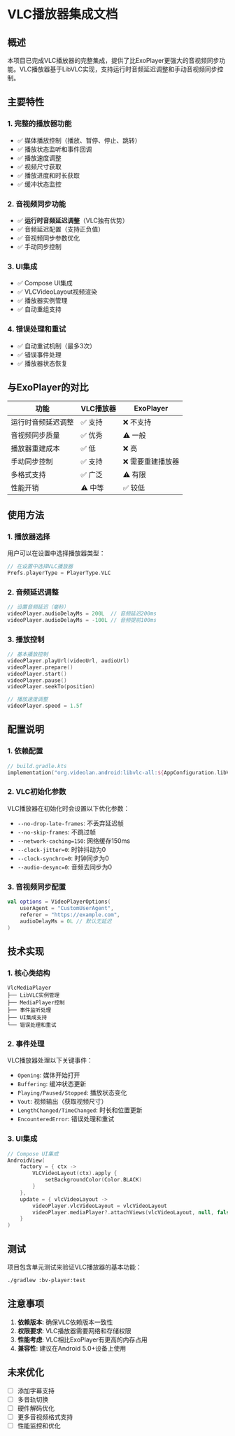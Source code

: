 # VLC播放器集成文档

## 概述

本项目已完成VLC播放器的完整集成，提供了比ExoPlayer更强大的音视频同步功能。VLC播放器基于LibVLC实现，支持运行时音频延迟调整和手动音视频同步控制。

## 主要特性

### 1. 完整的播放器功能
- ✅ 媒体播放控制（播放、暂停、停止、跳转）
- ✅ 播放状态监听和事件回调
- ✅ 播放速度调整
- ✅ 视频尺寸获取
- ✅ 播放进度和时长获取
- ✅ 缓冲状态监控

### 2. 音视频同步功能
- ✅ **运行时音频延迟调整**（VLC独有优势）
- ✅ 音频延迟配置（支持正负值）
- ✅ 音视频同步参数优化
- ✅ 手动同步控制

### 3. UI集成
- ✅ Compose UI集成
- ✅ VLCVideoLayout视频渲染
- ✅ 播放器实例管理
- ✅ 自动重组支持

### 4. 错误处理和重试
- ✅ 自动重试机制（最多3次）
- ✅ 错误事件处理
- ✅ 播放器状态恢复

## 与ExoPlayer的对比

| 功能 | VLC播放器 | ExoPlayer |
|------|-----------|-----------|
| 运行时音频延迟调整 | ✅ 支持 | ❌ 不支持 |
| 音视频同步质量 | ✅ 优秀 | ⚠️ 一般 |
| 播放器重建成本 | ✅ 低 | ❌ 高 |
| 手动同步控制 | ✅ 支持 | ❌ 需要重建播放器 |
| 多格式支持 | ✅ 广泛 | ⚠️ 有限 |
| 性能开销 | ⚠️ 中等 | ✅ 较低 |

## 使用方法

### 1. 播放器选择
用户可以在设置中选择播放器类型：
```kotlin
// 在设置中选择VLC播放器
Prefs.playerType = PlayerType.VLC
```

### 2. 音频延迟调整
```kotlin
// 设置音频延迟（毫秒）
videoPlayer.audioDelayMs = 200L  // 音频延迟200ms
videoPlayer.audioDelayMs = -100L // 音频提前100ms
```

### 3. 播放控制
```kotlin
// 基本播放控制
videoPlayer.playUrl(videoUrl, audioUrl)
videoPlayer.prepare()
videoPlayer.start()
videoPlayer.pause()
videoPlayer.seekTo(position)

// 播放速度调整
videoPlayer.speed = 1.5f
```

## 配置说明

### 1. 依赖配置
```kotlin
// build.gradle.kts
implementation("org.videolan.android:libvlc-all:${AppConfiguration.libVLCVersion}")
```

### 2. VLC初始化参数
VLC播放器在初始化时会设置以下优化参数：
- `--no-drop-late-frames`: 不丢弃延迟帧
- `--no-skip-frames`: 不跳过帧
- `--network-caching=150`: 网络缓存150ms
- `--clock-jitter=0`: 时钟抖动为0
- `--clock-synchro=0`: 时钟同步为0
- `--audio-desync=0`: 音频去同步为0

### 3. 音视频同步配置
```kotlin
val options = VideoPlayerOptions(
    userAgent = "CustomUserAgent",
    referer = "https://example.com",
    audioDelayMs = 0L // 默认无延迟
)
```

## 技术实现

### 1. 核心类结构
```
VlcMediaPlayer
├── LibVLC实例管理
├── MediaPlayer控制
├── 事件监听处理
├── UI集成支持
└── 错误处理和重试
```

### 2. 事件处理
VLC播放器处理以下关键事件：
- `Opening`: 媒体开始打开
- `Buffering`: 缓冲状态更新
- `Playing/Paused/Stopped`: 播放状态变化
- `Vout`: 视频输出（获取视频尺寸）
- `LengthChanged/TimeChanged`: 时长和位置更新
- `EncounteredError`: 错误处理和重试

### 3. UI集成
```kotlin
// Compose UI集成
AndroidView(
    factory = { ctx ->
        VLCVideoLayout(ctx).apply {
            setBackgroundColor(Color.BLACK)
        }
    },
    update = { vlcVideoLayout ->
        videoPlayer.vlcVideoLayout = vlcVideoLayout
        videoPlayer.mediaPlayer?.attachViews(vlcVideoLayout, null, false, false)
    }
)
```

## 测试

项目包含单元测试来验证VLC播放器的基本功能：
```bash
./gradlew :bv-player:test
```

## 注意事项

1. **依赖版本**: 确保VLC依赖版本一致性
2. **权限要求**: VLC播放器需要网络和存储权限
3. **性能考虑**: VLC相比ExoPlayer有更高的内存占用
4. **兼容性**: 建议在Android 5.0+设备上使用

## 未来优化

- [ ] 添加字幕支持
- [ ] 多音轨切换
- [ ] 硬件解码优化
- [ ] 更多音视频格式支持
- [ ] 性能监控和优化
